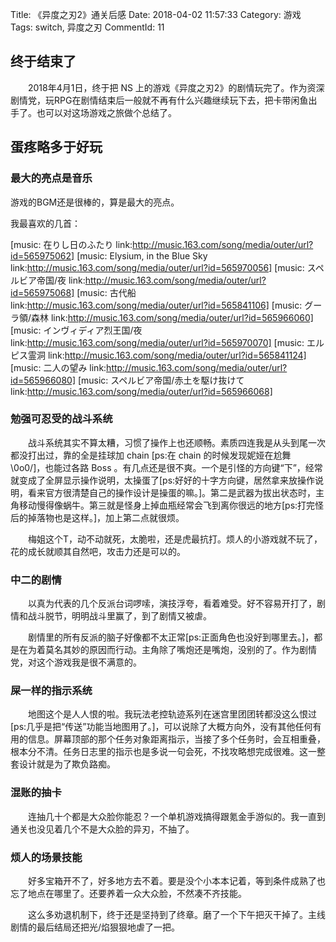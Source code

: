Title: 《异度之刃2》通关后感
Date: 2018-04-02 11:57:33
Category: 游戏
Tags: switch, 异度之刃
CommentId: 11


## 终于结束了

　　2018年4月1日，终于把 NS 上的游戏《异度之刃2》的剧情玩完了。作为资深剧情党，玩RPG在剧情结束后一般就不再有什么兴趣继续玩下去，把卡带闲鱼出手了。也可以对这场游戏之旅做个总结了。

<!-- PELICAN_END_SUMMARY -->

## 蛋疼略多于好玩
### 最大的亮点是音乐

游戏的BGM还是很棒的，算是最大的亮点。

我最喜欢的几首：

[music: 在りし日のふたり link:http://music.163.com/song/media/outer/url?id=565975062]
[music: Elysium, in the Blue Sky link:http://music.163.com/song/media/outer/url?id=565970056]
[music: スペルビア帝国/夜 link:http://music.163.com/song/media/outer/url?id=565975068]
[music: 古代船 link:http://music.163.com/song/media/outer/url?id=565841106]
[music: グーラ領/森林 link:http://music.163.com/song/media/outer/url?id=565966060]
[music: インヴィディア烈王国/夜 link:http://music.163.com/song/media/outer/url?id=565970070]
[music: エルピス霊洞 link:http://music.163.com/song/media/outer/url?id=565841124]
[music: 二人の望み link:http://music.163.com/song/media/outer/url?id=565966080]
[music: スペルビア帝国/赤土を駆け抜けて link:http://music.163.com/song/media/outer/url?id=565966068]


### 勉强可忍受的战斗系统

　　战斗系统其实不算太糟，习惯了操作上也还顺畅。素质四连我是从头到尾一次都没打出过，靠的全是挂球加 chain [ps:在 chain 的时候发现妮娅在尬舞 \0o0/]，也能过各路 Boss 。有几点还是很不爽。一个是引怪的方向键“下”，经常就变成了全屏显示操作说明，太操蛋了[ps:好好的十字方向键，居然拿来放操作说明，看来官方很清楚自己的操作设计是操蛋的嘛。]。第二是武器为拔出状态时，主角移动慢得像蜗牛。第三就是怪身上掉血瓶经常会飞到离你很远的地方[ps:打完怪后的掉落物也是这样。]，加上第二点就很烦。

　　梅姐这个T，动不动就死，太脆啦，还是虎最抗打。烦人的小游戏就不玩了，花的成长就顺其自然吧，攻击力还是可以的。


### 中二的剧情

　　以真为代表的几个反派台词啰嗦，演技浮夸，看着难受。好不容易开打了，剧情和战斗脱节，明明战斗里赢了，到了剧情又被虐。

　　剧情里的所有反派的脑子好像都不太正常[ps:正面角色也没好到哪里去。]，都是在为着莫名其妙的原因而行动。主角除了嘴炮还是嘴炮，没别的了。作为剧情党，对这个游戏我是很不满意的。


### 屎一样的指示系统

　　地图这个是人人恨的啦。我玩法老控轨迹系列在迷宫里团团转都没这么恨过[ps:几乎是把“传送”功能当地图用了。]，可以说除了大概方向外，没有其他任何有用的信息。屏幕顶部的那个任务对象距离指示，当接了多个任务时，会互相重叠，根本分不清。任务日志里的指示也是多说一句会死，不找攻略想完成很难。这一整套设计就是为了欺负路痴。


### 混账的抽卡

　　连抽几十个都是大众脸你能忍？一个单机游戏搞得跟氪金手游似的。我一直到通关也没见着几个不是大众脸的异刃，不抽了。


### 烦人的场景技能

　　好多宝箱开不了，好多地方去不着。要是没个小本本记着，等到条件成熟了也忘了地点在哪里了。还要养着一众大众脸，不然凑不齐技能。


　　这么多劝退机制下，终于还是坚持到了终章。磨了一个下午把灭干掉了。主线剧情的最后结局还把光/焰狠狠地虐了一把。

